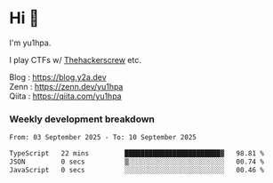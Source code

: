 # Hi 👋

I'm yu1hpa.

I play CTFs w/ [Thehackerscrew](https://www.thehackerscrew.team/) etc.

Blog : https://blog.y2a.dev  
Zenn : https://zenn.dev/yu1hpa  
Qiita : https://qiita.com/yu1hpa  

### Weekly development breakdown

<!--START_SECTION:waka-->

```txt
From: 03 September 2025 - To: 10 September 2025

TypeScript   22 mins         ████████████████████████▓   98.81 %
JSON         0 secs          ▒░░░░░░░░░░░░░░░░░░░░░░░░   00.74 %
JavaScript   0 secs          ░░░░░░░░░░░░░░░░░░░░░░░░░   00.46 %
```

<!--END_SECTION:waka-->

